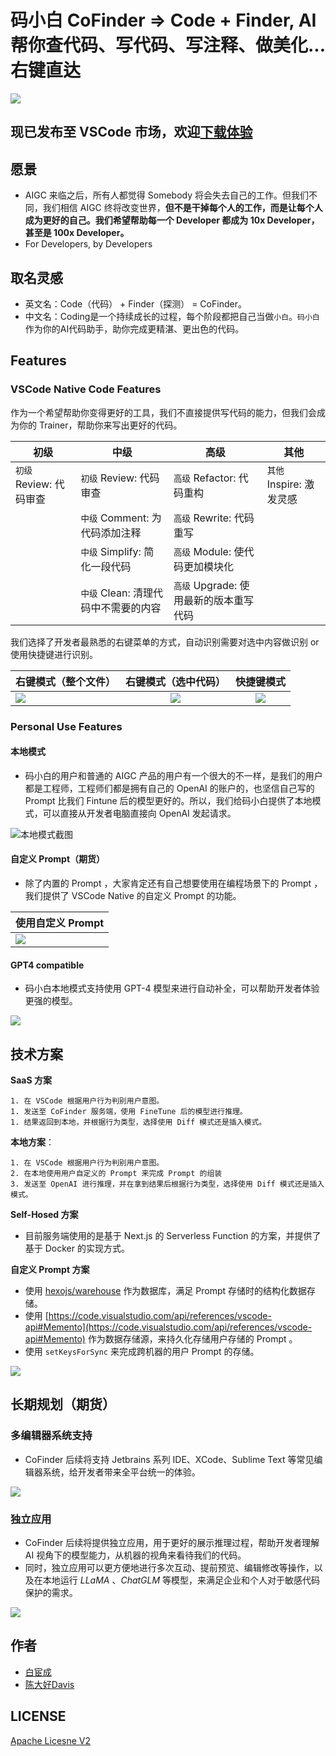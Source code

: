 # 码小白 CoFinder => Code + Finder,  AI帮你查代码、写代码、写注释、做美化... 右键直达
![](https://postimg.aliavv.com/mbp162023/ore58k.jpg)

## 现已发布至 VSCode 市场，欢迎[**下载体验**](http://marketplace.visualstudio.com/items?itemName=best…)

## 愿景

- AIGC 来临之后，所有人都觉得 Somebody 将会失去自己的工作。但我们不同，我们相信 AIGC 终将改变世界，**但不是干掉每个人的工作，而是让每个人成为更好的自己。我们希望帮助每一个 Developer 都成为 10x Developer，甚至是 100x Developer。**
- For Developers, by Developers

## 取名灵感

- 英文名：Code（代码） + Finder（探测） = CoFinder。
- 中文名：Coding是一个持续成长的过程，每个阶段都把自己当做`小白`。`码小白`作为你的AI代码助手，助你完成更精湛、更出色的代码。

## Features
### VSCode Native  Code Features

作为一个希望帮助你变得更好的工具，我们不直接提供写代码的能力，但我们会成为你的 Trainer，帮助你来写出更好的代码。



| 初级                    | 中级                                 | 高级                                   | 其他                     |
| ----------------------- | ------------------------------------ | -------------------------------------- | ------------------------ |
| `初级` Review: 代码审查 | `初级` Review: 代码审查              | `高级` Refactor: 代码重构              | `其他` Inspire: 激发灵感 |
|                         | `中级` Comment: 为代码添加注释       | `高级` Rewrite: 代码重写               |                          |
|                         | `中级` Simplify: 简化一段代码        | `高级` Module: 使代码更加模块化        |                          |
|                         | `中级` Clean: 清理代码中不需要的内容 | `高级` Upgrade: 使用最新的版本重写代码 |                          |

我们选择了开发者最熟悉的右键菜单的方式，自动识别需要对选中内容做识别 or 使用快捷键进行识别。

| 右键模式（整个文件）                                         |                 右键模式（选中代码）                 |                      快捷键模式                      |
| ------------------------------------------------------------ | :--------------------------------------------------: | :--------------------------------------------------: |
| ![](https://postimg.aliavv.com/mbp162023/99hxej.png)| ![](https://postimg.aliavv.com/mbp162023/t53jv4.png) | ![](https://postimg.aliavv.com/mbp162023/0vo0y3.png) |



### Personal Use Features
#### 本地模式
- 码小白的用户和普通的 AIGC 产品的用户有一个很大的不一样，是我们的用户都是工程师，工程师们都是拥有自己的 OpenAI 的账户的，也坚信自己写的 Prompt 比我们 Fintune 后的模型更好的。所以，我们给码小白提供了本地模式，可以直接从开发者电脑直接向 OpenAI 发起请求。

![本地模式截图](https://postimg.aliavv.com/mbp162023/ygy3va.png)

#### 自定义 Prompt（期货）

- 除了内置的 Prompt ，大家肯定还有自己想要使用在编程场景下的 Prompt ，我们提供了 VSCode Native 的自定义 Prompt 的功能。

| 使用自定义 Prompt                                    |
| ---------------------------------------------------- |
| ![](https://postimg.aliavv.com/mbp162023/lw7t27.gif) |

#### GPT4 compatible

- 码小白本地模式支持使用 GPT-4 模型来进行自动补全，可以帮助开发者体验更强的模型。

![](https://postimg.aliavv.com/mbp162023/i5eelv.png)

## 技术方案

**SaaS 方案**

	1. 在 VSCode 根据用户行为判别用户意图。
	1. 发送至 CoFinder 服务端，使用 FineTune 后的模型进行推理。
	1. 结果返回到本地，并根据行为类型，选择使用 Diff 模式还是插入模式。

**本地方案**：

 	1. 在 VSCode 根据用户行为判别用户意图。
 	2. 在本地使用用户自定义的 Prompt 来完成 Prompt 的组装
 	3. 发送至 OpenAI 进行推理，并在拿到结果后根据行为类型，选择使用 Diff 模式还是插入模式。

**Self-Hosed 方案**

- 目前服务端使用的是基于 Next.js 的 Serverless Function 的方案，并提供了基于 Docker 的实现方式。

**自定义 Prompt 方案**

- 使用 [hexojs/warehouse](https://github.com/hexojs/warehouse) 作为数据库，满足 Prompt 存储时的结构化数据存储。
- 使用 [https://code.visualstudio.com/api/references/vscode-api#Memento](https://code.visualstudio.com/api/references/vscode-api#Memento) 作为数据存储源，来持久化存储用户存储的 Prompt 。
- 使用 `setKeysForSync` 来完成跨机器的用户 Prompt 的存储。

![](https://postimg.aliavv.com/mbp162023/f7ral9.png)

## 长期规划（期货）

### 多编辑器系统支持

- CoFinder 后续将支持 Jetbrains 系列 IDE、XCode、Sublime Text 等常见编辑器系统，给开发者带来全平台统一的体验。

![](https://postimg.aliavv.com/mbp162023/lcsi66.png)

### 独立应用

- CoFinder 后续将提供独立应用，用于更好的展示推理过程，帮助开发者理解 AI 视角下的模型能力，从机器的视角来看待我们的代码。
- 同时，独立应用可以更方便地进行多次互动、提前预览、编辑修改等操作，以及在本地运行 *LLaMA* 、*ChatGLM* 等模型，来满足企业和个人对于敏感代码保护的需求。

![](https://postimg.aliavv.com/mbp162023/6futnb.png)

## 作者
- [白宦成](https://github.com/bestony)
- [陈大好Davis](https://github.com/bjdehang)

## LICENSE

[Apache Licesne V2](LICENSE)
